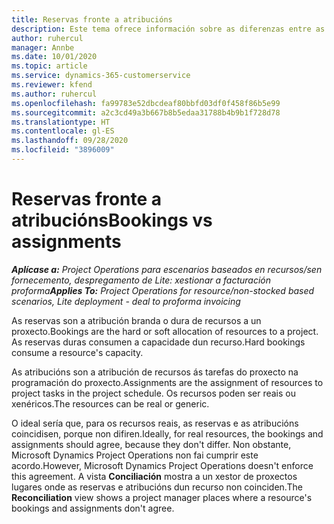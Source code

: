 ```yaml
---
title: Reservas fronte a atribucións
description: Este tema ofrece información sobre as diferenzas entre as reservas de recursos e as atribucións de recursos.
author: ruhercul
manager: Annbe
ms.date: 10/01/2020
ms.topic: article
ms.service: dynamics-365-customerservice
ms.reviewer: kfend
ms.author: ruhercul
ms.openlocfilehash: fa99783e52dbcdeaf80bbfd03df0f458f86b5e99
ms.sourcegitcommit: a2c3cd49a3b667b8b5edaa31788b4b9b1f728d78
ms.translationtype: HT
ms.contentlocale: gl-ES
ms.lasthandoff: 09/28/2020
ms.locfileid: "3896009"
---
```

# <a name="bookings-vs-assignments"></a><span data-ttu-id="713bb-103">Reservas fronte a atribucións</span><span class="sxs-lookup"><span data-stu-id="713bb-103">Bookings vs assignments</span></span>

<span data-ttu-id="713bb-104">_**Aplícase a:** Project Operations para escenarios baseados en recursos/sen fornecemento, despregamento de Lite: xestionar a facturación proforma_</span><span class="sxs-lookup"><span data-stu-id="713bb-104">_**Applies To:** Project Operations for resource/non-stocked based scenarios, Lite deployment - deal to proforma invoicing_</span></span>

<span data-ttu-id="713bb-105">As reservas son a atribución branda o dura de recursos a un proxecto.</span><span class="sxs-lookup"><span data-stu-id="713bb-105">Bookings are the hard or soft allocation of resources to a project.</span></span> <span data-ttu-id="713bb-106">As reservas duras consumen a capacidade dun recurso.</span><span class="sxs-lookup"><span data-stu-id="713bb-106">Hard bookings consume a resource's capacity.</span></span> 

<span data-ttu-id="713bb-107">As atribucións son a atribución de recursos ás tarefas do proxecto na programación do proxecto.</span><span class="sxs-lookup"><span data-stu-id="713bb-107">Assignments are the assignment of resources to project tasks in the project schedule.</span></span> <span data-ttu-id="713bb-108">Os recursos poden ser reais ou xenéricos.</span><span class="sxs-lookup"><span data-stu-id="713bb-108">The resources can be real or generic.</span></span> 

<span data-ttu-id="713bb-109">O ideal sería que, para os recursos reais, as reservas e as atribucións coincidisen, porque non difiren.</span><span class="sxs-lookup"><span data-stu-id="713bb-109">Ideally, for real resources, the bookings and assignments should agree, because they don't differ.</span></span> <span data-ttu-id="713bb-110">Non obstante, Microsoft Dynamics Project Operations non fai cumprir este acordo.</span><span class="sxs-lookup"><span data-stu-id="713bb-110">However, Microsoft Dynamics Project Operations doesn't enforce this agreement.</span></span> <span data-ttu-id="713bb-111">A vista **Conciliación** mostra a un xestor de proxectos lugares onde as reservas e atribucións dun recurso non coinciden.</span><span class="sxs-lookup"><span data-stu-id="713bb-111">The **Reconciliation** view shows a project manager places where a resource's bookings and assignments don't agree.</span></span>

